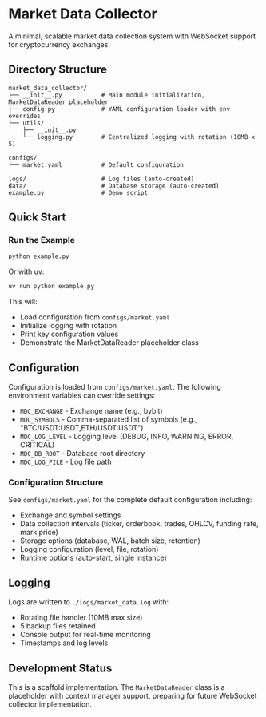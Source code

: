 # Market Data Collector

A minimal, scalable market data collection system with WebSocket support for cryptocurrency exchanges.

## Directory Structure

```
market_data_collector/
├── __init__.py           # Main module initialization, MarketDataReader placeholder
├── config.py             # YAML configuration loader with env overrides
└── utils/
    ├── __init__.py
    └── logging.py        # Centralized logging with rotation (10MB x 5)

configs/
└── market.yaml           # Default configuration

logs/                     # Log files (auto-created)
data/                     # Database storage (auto-created)
example.py                # Demo script
```

## Quick Start

### Run the Example

```bash
python example.py
```

Or with uv:

```bash
uv run python example.py
```

This will:
- Load configuration from `configs/market.yaml`
- Initialize logging with rotation
- Print key configuration values
- Demonstrate the MarketDataReader placeholder class

## Configuration

Configuration is loaded from `configs/market.yaml`. The following environment variables can override settings:

- `MDC_EXCHANGE` - Exchange name (e.g., bybit)
- `MDC_SYMBOLS` - Comma-separated list of symbols (e.g., "BTC/USDT:USDT,ETH/USDT:USDT")
- `MDC_LOG_LEVEL` - Logging level (DEBUG, INFO, WARNING, ERROR, CRITICAL)
- `MDC_DB_ROOT` - Database root directory
- `MDC_LOG_FILE` - Log file path

### Configuration Structure

See `configs/market.yaml` for the complete default configuration including:
- Exchange and symbol settings
- Data collection intervals (ticker, orderbook, trades, OHLCV, funding rate, mark price)
- Storage options (database, WAL, batch size, retention)
- Logging configuration (level, file, rotation)
- Runtime options (auto-start, single instance)

## Logging

Logs are written to `./logs/market_data.log` with:
- Rotating file handler (10MB max size)
- 5 backup files retained
- Console output for real-time monitoring
- Timestamps and log levels

## Development Status

This is a scaffold implementation. The `MarketDataReader` class is a placeholder with context manager support, preparing for future WebSocket collector implementation.
